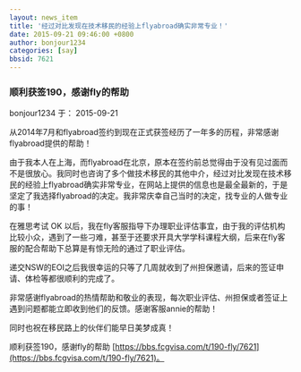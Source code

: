 ```yaml
---
layout: news_item
title: '经过对比发现在技术移民的经验上flyabroad确实非常专业！'
date: 2015-09-21 09:46:00 +0800
author: bonjour1234
categories: [say]
bbsid: 7621
---
```


### 顺利获签190，感谢fly的帮助

bonjour1234 于： 2015-09-21

从2014年7月和flyabroad签约到现在正式获签经历了一年多的历程，非常感谢flyabroad提供的帮助！

由于我本人在上海，而flyabroad在北京，原本在签约前总觉得由于没有见过面而不是很放心。我同时也咨询了多个做技术移民的其他中介，经过对比发现在技术移民的经验上flyabroad确实非常专业，在网站上提供的信息也是最全最新的，于是坚定了我选择flyabroad的决定。我非常庆幸自己当时的决定，找专业的人做专业的事！

在雅思考试 OK 以后，我在fly客服指导下办理职业评估事宜，由于我的评估机构比较小众，遇到了一些刁难，甚至于还要求开具大学学科课程大纲，后来在fly客服的配合帮助下总算是有惊无险的通过了职业评估。

递交NSW的EOI之后我很幸运的只等了几周就收到了州担保邀请，后来的签证申请、体检等都很顺利的完成了。

非常感谢flyabroad的热情帮助和敬业的表现，每次职业评估、州担保或者签证上遇到问题都能立即收到他们的反馈。感谢客服annie的帮助！

同时也祝在移民路上的伙伴们能早日美梦成真！

顺利获签190，感谢fly的帮助 [https://bbs.fcgvisa.com/t/190-fly/7621](https://bbs.fcgvisa.com/t/190-fly/7621)。
